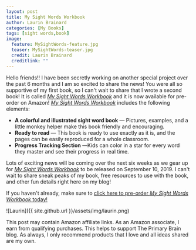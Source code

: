 ```yaml
---
layout: post
title: My Sight Words Workbook
author: Laurin Brainard
categories: [My Books]
tags: [sight words,book]
image:
  feature: MySightWords-feature.jpg
  teaser: MySightWords-teaser.jpg
  credit: Laurin Brainard
  creditlink: ""
---
```

Hello friends!! I have been secretly working on another special project over the past 6 months and I am so excited to share the news! You were all so supportive of my first book, so I can't wait to share that I wrote a second book! It is called [_My Sight Words Workbook_](amzn.to/2NY7sOg) and it is now available for pre-order on Amazon! [_My Sight Words Workbook_](amzn.to/2NY7sOg) includes the following elements:
* **A colorful and illustrated sight word book** ― Pictures, examples, and a little monkey helper make this book friendly and encouraging.
* **Ready to read** ― This book is ready to use exactly as it is, and the pages can be easily reproduced for a whole classroom.
* **Progress Tracking Section** ―Kids can color in a star for every word they master and see their progress in real time.

Lots of exciting news will be coming over the next six weeks as we gear up for [_My Sight Words Workbook_](amzn.to/2NY7sOg) to be released on September 10, 2019. I can't wait to share sneak peaks of my book, free resources to use with the book, and other fun details right here on my blog! 

If you haven't already, make sure to [click here to pre-order _My Sight Words Workbook_ today!](amzn.to/2NY7sOg)

<div id="fd-form-5d7bbeaa1093300012a8c6ae"></div>
<script>
  window.fd('form', {
    formId: '5d7bbeaa1093300012a8c6ae',
    containerEl: document.querySelector('#fd-form-5d7bbeaa1093300012a8c6ae')
  });
</script>

![Laurin]({{ site.github.url }}/assets/img/laurin.png)

This post may contain Amazon affiliate links. As an Amazon associate, I earn from qualifying purchases. This helps to support The Primary Brain blog. As always, I only recommend products that I love and all ideas shared are my own. 
